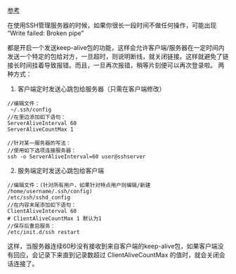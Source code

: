 [参考](https://www.logcg.com/archives/897.html)

在使用SSH管理服务器的时候，如果你很长一段时间不做任何操作，可能出现
“Write failed: Broken pipe”


都是开启一个发送keep-alive包的功能，这样会允许客户端/服务器在一定时间内发送一个特定的包给对方，一旦超时，则说明断线，就关闭链接。这样就避免了链接长时间挂着导致报错。而且，一旦再次报错，稍等片刻便可以再次登录啦。
两种方式：
1. 客户端定时发送心跳包给服务器（只需在客户端修改）

```
//编辑文件：
 ~/.ssh/config
//在里边添加如下语句：
ServerAliveInterval 60
ServerAliveCountMax 1

//针对某一服务器的写法：
//使用如下选项连接服务器：
ssh -o ServerAliveInterval=60 user@sshserver
```


2. 服务端定时发送心跳包给客户端

```
//编辑文件：(针对所有用户，如果针对特点用户则编辑/新建 /home/username/.ssh/config)
/etc/ssh/sshd_config
//在内容末尾添加如下语句：
ClientAliveInterval 60
# ClientAliveCountMax 1 默认为1
//保存后重启服务：
/etc/init.d/ssh restart
```

这样，当服务器连续60秒没有接收到来自客户端的keep-alive包，如果客户端没有回应，会记录下来直到记录数超过 ClientAliveCountMax 的值时，就会关闭会话连接了。

